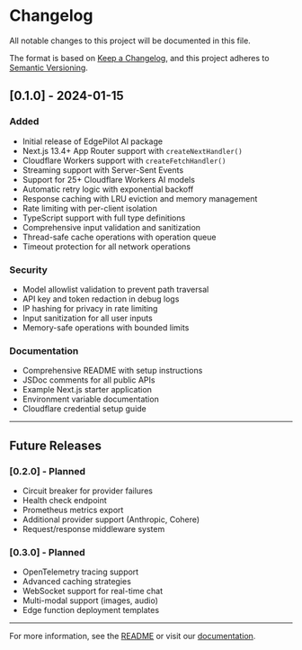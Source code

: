 # Changelog

All notable changes to this project will be documented in this file.

The format is based on [Keep a Changelog](https://keepachangelog.com/en/1.0.0/),
and this project adheres to [Semantic Versioning](https://semver.org/spec/v2.0.0.html).

## [0.1.0] - 2024-01-15

### Added
- Initial release of EdgePilot AI package
- Next.js 13.4+ App Router support with `createNextHandler()`
- Cloudflare Workers support with `createFetchHandler()`
- Streaming support with Server-Sent Events
- Support for 25+ Cloudflare Workers AI models
- Automatic retry logic with exponential backoff
- Response caching with LRU eviction and memory management
- Rate limiting with per-client isolation
- TypeScript support with full type definitions
- Comprehensive input validation and sanitization
- Thread-safe cache operations with operation queue
- Timeout protection for all network operations

### Security
- Model allowlist validation to prevent path traversal
- API key and token redaction in debug logs
- IP hashing for privacy in rate limiting
- Input sanitization for all user inputs
- Memory-safe operations with bounded limits

### Documentation
- Comprehensive README with setup instructions
- JSDoc comments for all public APIs
- Example Next.js starter application
- Environment variable documentation
- Cloudflare credential setup guide

---

## Future Releases

### [0.2.0] - Planned
- Circuit breaker for provider failures
- Health check endpoint
- Prometheus metrics export
- Additional provider support (Anthropic, Cohere)
- Request/response middleware system

### [0.3.0] - Planned
- OpenTelemetry tracing support
- Advanced caching strategies
- WebSocket support for real-time chat
- Multi-modal support (images, audio)
- Edge function deployment templates

---

For more information, see the [README](README.md) or visit our [documentation](https://github.com/edgepilot/edgepilot-ai).